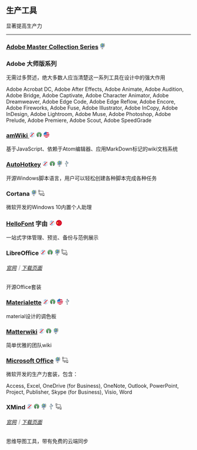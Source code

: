 ## 生产工具

显著提高生产力

---

### [Adobe Master Collection Series](https://www.adobe.com/creativecloud.html) ![](/assets/earth-globe.png)

### Adobe 大师版系列

无需过多赘述，绝大多数人应当清楚这一系列工具在设计中的强大作用

Adobe Acrobat DC, Adobe After Effects, Adobe Animate, Adobe Audition, Adobe Bridge, Adobe Captivate, Adobe Character Animator, Adobe Dreamweaver, Adobe Edge Code, Adobe Edge Reflow, Adobe Encore, Adobe Fireworks, Adobe Fuse, Adobe Illustrator, Adobe InCopy, Adobe InDesign, Adobe Lightroom, Adobe Muse, Adobe Photoshop, Adobe Prelude, Adobe Premiere, Adobe Scout, Adobe SpeedGrade

### [amWiki ](https://github.com/TevinLi/amWiki)![](/assets/图片2.png) ![](/assets/open-source-icon.png) ![](/assets/united-states.png)

基于JavaScript、依赖于Atom编辑器、应用MarkDown标记的wiki文档系统

### [AutoHotkey](https://www.autohotkey.com/) ![](/assets/图片2.png) ![](/assets/open-source-icon.png) ![](/assets/earth-globe.png) ![](/assets/usb.png)

开源Windows脚本语言，用户可以轻松创建各种脚本完成各种任务

### Cortana ![](/assets/earth-globe.png) ![](/assets/multi_platform.png)

微软开发的Windows 10内置个人助理

### [HelloFont](http://www.hellofont.cn/index.php) 字由 ![](/assets/图片2.png) ![](/assets/china.png)

一站式字体管理、预览、备份与范例展示

### LibreOffice ![](/assets/图片2.png) ![](/assets/open-source-icon.png) ![](/assets/earth-globe.png) ![](/assets/multi_platform.png)

###### [官网](https://www.libreoffice.org/)｜[下载页面](https://www.libreoffice.org/download/download/)

开源Office套装

### [Materialette](https://github.com/mike-schultz/materialette) ![](/assets/图片2.png) ![](/assets/open-source-icon.png) ![](/assets/united-states.png) ![](/assets/usb.png)

material设计的调色板

### [Matterwiki](https://github.com/Matterwiki/Matterwiki) ![](/assets/图片2.png) ![](/assets/open-source-icon.png) ![](/assets/earth-globe.png)

简单优雅的团队wiki

### [Microsoft Office](http://www.office.com) ![](/assets/earth-globe.png) ![](/assets/multi_platform.png)

微软开发的生产力套装，包含：

Access, Excel, OneDrive \(for Business\), OneNote, Outlook, PowerPoint, Project, Publisher, Skype \(for Business\), Visio, Word

### XMind ![](/assets/图片2.png) ![](/assets/open-source-icon.png) ![](/assets/earth-globe.png) ![](/assets/usb.png) ![](/assets/multi_platform.png)

###### [官网](http://www.xmind.net/)｜[下载页面](http://www.xmind.net/download/win/)

思维导图工具，带有免费的云端同步

